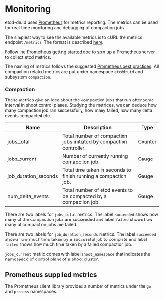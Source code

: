 # Monitoring

etcd-druid uses [Prometheus][prometheus] for metrics reporting. The metrics can be used for real-time monitoring and debugging of compaction jobs.

The simplest way to see the available metrics is to cURL the metrics endpoint `/metrics`. The format is described [here](http://prometheus.io/docs/instrumenting/exposition_formats/).

Follow the [Prometheus getting started doc][prometheus-getting-started] to spin up a Prometheus server to collect etcd metrics.

The naming of metrics follows the suggested [Prometheus best practices][prometheus-naming]. All compaction related metrics are put under namespace `etcddruid` and subsystem `compaction`.

### Compaction

These metrics give an idea about the compaction jobs that run after some interval in shoot control planes. Studying the metrices, we can deduce how many compaction job ran successfully, how many failed, how many delta events compacted etc.

| Name | Description | Type |
|------|-------------|------|
| jobs_total | Total number of compaction jobs initiated by compaction controller. | Counter |
| jobs_current | Number of currently running comapction job. | Gauge |
| job_duration_seconds | Total time taken in seconds to finish running a compaction job. | Gauge |
| num_delta_events | Total number of etcd events to be compacted by a compaction job. | Gauge |

There are two labels for `jobs_total` metrics. The label `succeeded` shows how many of the compaction jobs are succeeded and label `failed` shows how many of compaction jobs are failed.

There are two labels for `job_duration_seconds` metrics. The label `succeeded` shows how much time taken by a successful job to complete and label `failed` shows how much time taken by a failed compaction job.

`jobs_current` metric comes with label `shoot_namespace` that indicates the namespace of control plane of a shoot cluster.


## Prometheus supplied metrics

The Prometheus client library provides a number of metrics under the `go` and `process` namespaces.

[glossary-proposal]: learning/glossary.md#proposal
[prometheus]: http://prometheus.io/
[prometheus-getting-started]: http://prometheus.io/docs/introduction/getting_started/
[prometheus-naming]: http://prometheus.io/docs/practices/naming/
